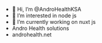 - 👋 Hi, I’m @AndroHealthKSA
- 👀 I’m interested in node js 
- 🌱 I’m currently working on nuxt js 
- Andro Health solutions
- androhealth.net
<!---
AndroHealthKSA/AndroHealthKSA is a ✨ special ✨ repository because its `README.md` (this file) appears on your GitHub profile.
You can click the Preview link to take a look at your changes.
--->
